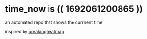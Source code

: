 # time_now is (( 1692061200865 ))

an automated repo that shows the currnent time

inspired by [breakingheatmap](https://github.com/breakingheatmap/breakingheatmap)